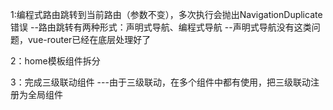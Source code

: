 1:编程式路由跳转到当前路由（参数不变），多次执行会抛出NavigationDuplicate错误
--路由跳转有两种形式：声明式导航、编程式导航
--声明式导航没有这类问题，vue-router已经在底层处理好了

2：home模板组件拆分

3：完成三级联动组件
---由于三级联动，在多个组件中都有使用，把三级联动注册为全局组件

